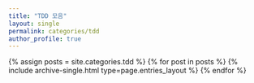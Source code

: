 ```yaml
---
title: "TDD 모음"
layout: single
permalink: categories/tdd
author_profile: true
---
```


{% assign posts = site.categories.tdd %}
{% for post in posts %} {% include archive-single.html type=page.entries_layout %} {% endfor %}

